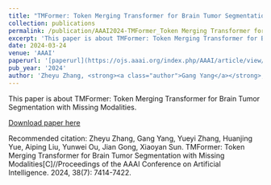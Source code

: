 ```yaml
---
title: "TMFormer: Token Merging Transformer for Brain Tumor Segmentation with Missing Modalities"
collection: publications 
permalink: /publication/AAAI2024-TMFormer_Token Merging Transformer for Brain Tumor Segmentation with Missing Modalities 
excerpt: 'This paper is about TMFormer: Token Merging Transformer for Brain Tumor Segmentation with Missing Modalities.'
date: 2024-03-24
venue: 'AAAI'
paperurl: '[paperurl](https://ojs.aaai.org/index.php/AAAI/article/view/28572)'
pub_year: '2024'
author: 'Zheyu Zhang, <strong><a class="author">Gang Yang</a></strong>, Yueyi Zhang, Huanjing Yue, Aiping Liu, Yunwei Ou, Jian Gong, Xiaoyan Sun'
---
```

This paper is about TMFormer: Token Merging Transformer for Brain Tumor Segmentation with Missing Modalities.

[Download paper here](https://ojs.aaai.org/index.php/AAAI/article/view/28572)

Recommended citation: Zheyu Zhang, Gang Yang, Yueyi Zhang, Huanjing Yue, Aiping Liu, Yunwei Ou, Jian Gong, Xiaoyan Sun. TMFormer: Token Merging Transformer for Brain Tumor Segmentation with Missing Modalities[C]//Proceedings of the AAAI Conference on Artificial Intelligence. 2024, 38(7): 7414-7422.
